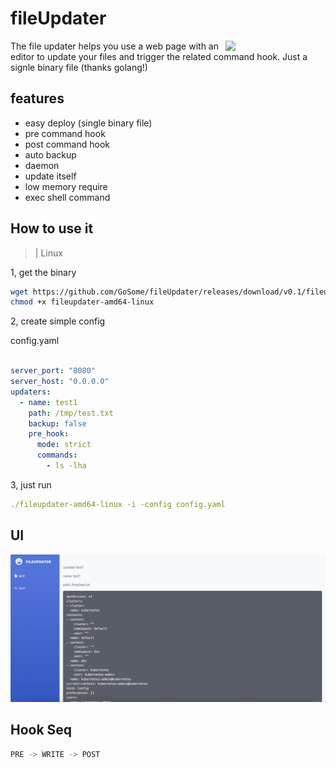 # fileUpdater 
<img align="right" width="160px" src="https://raw.githubusercontent.com/GoSome/fileUpdater/master/logo/fileupdater.png">


The file updater helps you use a web page with an editor to update your files and trigger the related command hook.
Just a signle binary file (thanks golang!)


## features
* easy deploy (single binary file)
* pre command hook
* post command hook
* auto backup
* daemon
* update itself
* low memory require
* exec shell command

## How to use it

>| Linux

1, get the binary
```bash
wget https://github.com/GoSome/fileUpdater/releases/download/v0.1/fileupdater-amd64-linux
chmod +x fileupdater-amd64-linux
```
2, create simple config

config.yaml
```yaml

server_port: "8080"
server_host: "0.0.0.0"
updaters:
  - name: test1
    path: /tmp/test.txt
    backup: false
    pre_hook:
      mode: strict
      commands:
        - ls -lha

```

3, just run

```yaml
./fileupdater-amd64-linux -i -config config.yaml
```
## UI

![fileUpdater](./ui.png)


## Hook Seq

```bash
PRE -> WRITE -> POST
```
